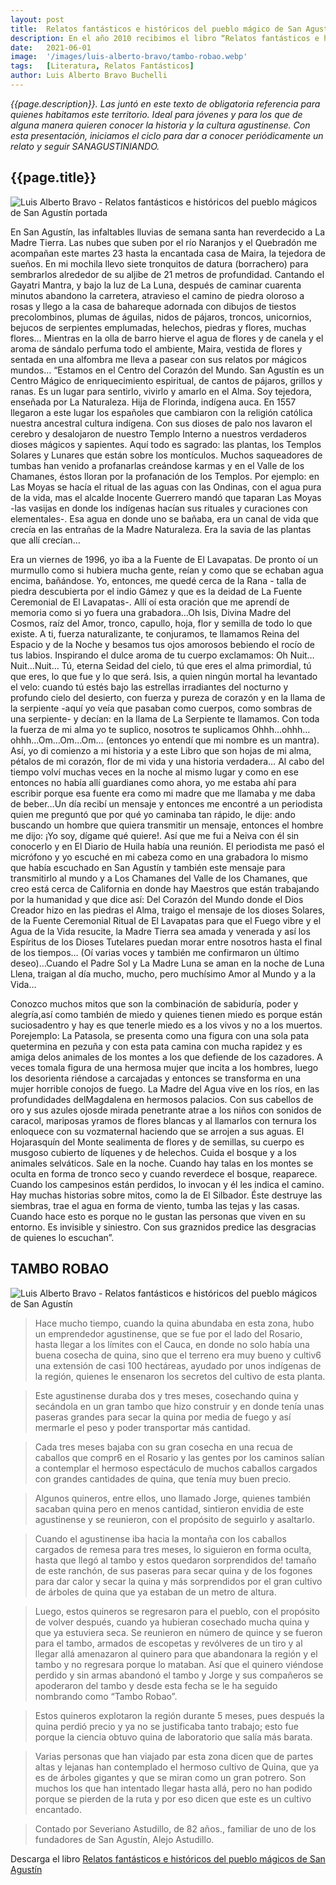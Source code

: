 ```yaml
---
layout: post
title:  Relatos fantásticos e históricos del pueblo mágico de San Agustín
description: En el año 2010 recibimos el libro “Relatos fantásticos e históricos del pueblo mágico de San Agustín”. Desde el día del lanzamiento, entendimos que el Profesor Luis Alberto Bravo Buchelli hizo un juicioso trabajo de recopilación de cuentos y leyendas campesinas y urbanas de nuestro territorio.
date:   2021-06-01
image:  '/images/luis-alberto-bravo/tambo-robao.webp'
tags:   [Literatura, Relatos Fantásticos]
author: Luis Alberto Bravo Buchelli
---
```

*{{page.description}}. Las juntó en este texto de obligatoria referencia para quienes habitamos este territorio. Ideal para jóvenes y para los que de alguna manera quieren conocer la historia y la cultura agustinense. Con esta presentación, iniciamos el ciclo para dar a conocer periódicamente un relato y seguir SANAGUSTINIANDO.*

## {{page.title}}

![Luis Alberto Bravo - Relatos fantásticos e históricos del pueblo mágicos de San Agustín portada]({{site.baseurl}}/images/luis-alberto-bravo/portada-libro.webp "Libro Relatos fantásticos e históricos del pueblo mágicos de San Agustín")

En San Agustín, las infaltables lluvias de semana santa han reverdecido a La Madre Tierra. Las nubes que suben por el río Naranjos y el Quebradón me acompañan este martes 23 hasta la encantada casa de Maira, la tejedora de sueños. En mi mochila llevo siete tronquitos de datura (borrachero) para sembrarlos alrededor de su aljibe de 21 metros de profundidad. Cantando el Gayatri Mantra, y bajo la luz de La Luna, después de caminar cuarenta minutos abandono la carretera, atravieso el camino de piedra oloroso a rosas y llego a la casa de bahareque adornada con dibujos de tiestos precolombinos, plumas de águilas, nidos de pájaros, troncos, unicornios, bejucos de serpientes emplumadas, helechos, piedras y flores, muchas flores… Mientras en la olla de barro hierve el agua de flores y de canela y el aroma de sándalo perfuma todo el ambiente, Maira, vestida de flores y sentada en una alfombra me lleva a pasear con sus relatos por mágicos mundos… “Estamos en el Centro del Corazón del Mundo. San Agustín es un Centro Mágico de enriquecimiento espiritual, de cantos de pájaros, grillos y ranas. Es un lugar para sentirlo, vivirlo y amarlo en el Alma. Soy tejedora, enseñada por La Naturaleza. Hija de Florinda, indígena auca. En 1557 llegaron a este lugar los españoles que cambiaron con la religión católica nuestra ancestral cultura indígena. Con sus dioses de palo nos lavaron el cerebro y desalojaron de nuestro Templo Interno a nuestros verdaderos dioses mágicos y sapientes. Aquí todo es sagrado: las plantas, los Templos Solares y Lunares que están sobre los montículos. Muchos saqueadores de tumbas han venido a profanarlas creándose karmas y en el Valle de los Chamanes, éstos lloran por la profanación de los Templos. Por ejemplo: en Las Moyas se hacía el ritual de las aguas con las Ondinas, con el agua pura de la vida, mas el alcalde Inocente Guerrero mandó que taparan Las Moyas -las vasijas en donde los indígenas hacían sus rituales y curaciones con elementales-. Esa agua en donde uno se bañaba, era un canal de vida que crecía en las entrañas de la Madre Naturaleza. Era la savia de las plantas que allí crecían…

Era un viernes de 1996, yo iba a la Fuente de El Lavapatas. De pronto oí un murmullo como si hubiera mucha gente, reían y como que se echaban agua encima, bañándose. Yo, entonces, me quedé cerca de la Rana - talla de piedra descubierta por el indio Gámez y que es la deidad de La Fuente Ceremonial de El Lavapatas-. Allí oí esta oración que me aprendí de memoria como si yo fuera una grabadora…Oh Isis, Divina Madre del Cosmos, raíz del Amor, tronco, capullo, hoja, flor y semilla de todo lo que existe. A ti, fuerza naturalizante, te conjuramos, te llamamos Reina del Espacio y de la Noche y  besamos tus ojos amorosos bebiendo el rocío de tus labios. Inspirando el dulce aroma de tu cuerpo exclamamos: Oh Nuit… Nuit…Nuit… Tú, eterna Seidad del cielo, tú que eres el alma primordial, tú que eres, lo que fue y lo que será. Isis, a quien ningún mortal ha levantado el velo: cuando tú estés bajo las estrellas irradiantes del nocturno y profundo cielo del desierto, con fuerza y pureza de corazón y en la llama de la serpiente -aquí yo veía que pasaban como cuerpos, como sombras de una serpiente- y decían: en la llama de La Serpiente te llamamos. Con toda la fuerza de mi alma yo te suplico, nosotros te suplicamos Ohhh…ohhh…ohhh…Om…Om…Om… (entonces yo entendí que mi nombre es un mantra). Así, yo di comienzo a mi historia y a este Libro que son hojas de mi alma, pétalos de mi corazón, flor de mi vida y una historia verdadera… Al cabo del tiempo volví muchas veces en la noche al mismo lugar y como en ese entonces no había allí guardianes como ahora, yo me estaba ahí para escribir porque esa fuente era como mi madre que me llamaba y me daba de beber…Un día recibí un mensaje y entonces me encontré a un periodista quien me preguntó que por qué yo caminaba tan rápido, le dije: ando buscando un hombre que quiera transmitir un mensaje, entonces el hombre me dijo: ¡Yo soy, dígame qué quiere!. Así que me fui a Neiva con él sin conocerlo y en El Diario de Huila había una reunión. El periodista me pasó el micrófono y yo escuché en mi cabeza como en una grabadora lo mismo que había escuchado en San Agustín y también este mensaje para transmitirlo al mundo y a Los Chamanes del Valle de los Chamanes, que creo está cerca de California en donde hay Maestros que están trabajando por la humanidad y que dice así: Del Corazón del Mundo donde el Dios Creador hizo en las piedras el Alma, traigo el mensaje de los dioses Solares, de la Fuente Ceremonial Ritual de El Lavapatas para que el Fuego vibre y el Agua de la Vida resucite, la Madre Tierra sea amada y venerada y así los Espíritus de los Dioses Tutelares puedan morar entre nosotros hasta el final de los tiempos… (Oí varias voces y también me confirmaron un último deseo)…Cuando el Padre Sol y La Madre Luna se aman en la noche de Luna Llena, traigan al día mucho, mucho, pero muchísimo Amor al Mundo y a la Vida…

Conozco muchos mitos que son la combinación de sabiduría, poder y alegría,así como también de miedo y quienes tienen miedo es porque están suciosadentro y hay es que tenerle miedo es a los vivos y no a los muertos. Porejemplo: La Patasola, se presenta como una figura con una sola pata quetermina en pezuña y con esta pata camina con mucha rapidez y es amiga delos animales de los montes a los que defiende de los cazadores. A veces tomala figura de una hermosa mujer que incita a los hombres, luego los desorienta riéndose a carcajadas y entonces se transforma en una mujer horrible conojos de fuego. La Madre del Agua vive en los ríos, en las profundidades delMagdalena en hermosos palacios. Con sus cabellos de oro y sus azules ojosde mirada penetrante atrae a los niños con sonidos de caracol, mariposas yramos de flores blancas y al llamarlos con ternura los enloquece con su vozmaternal haciendo que se arrojen a sus aguas. El Hojarasquín del Monte sealimenta de flores y de semillas, su cuerpo es musgoso cubierto de líquenes y de helechos. Cuida el bosque y a los animales selváticos. Sale en la noche. Cuando hay talas en los montes se oculta en forma de tronco seco y cuando reverdece el bosque, reaparece. Cuando los campesinos están perdidos, lo invocan y él les indica el camino. Hay muchas historias sobre mitos, como la de El Silbador. Éste destruye las siembras, trae el agua en forma de viento, tumba las tejas y las casas. Cuando hace esto es porque no le gustan las personas que viven en su entorno. Es invisible y siniestro. Con sus graznidos predice las desgracias de quienes lo escuchan”.

## TAMBO ROBAO

![Luis Alberto Bravo - Relatos fantásticos e históricos del pueblo mágicos de San Agustín]({{site.baseurl}}/images/luis-alberto-bravo/tambo-robao-mini.webp)

>Hace mucho tiempo, cuando la quina abundaba en esta zona, hubo un emprendedor agustinense, que se fue por el lado del Rosario, hasta llegar a los límites con el Cauca, en donde no solo había una buena cosecha de quina, sino que el terreno era muy bueno y cultiv6 una extensión de casi 100 hectáreas, ayudado por unos indígenas de la región, quienes le ensenaron los secretos del cultivo de esta planta.

>Este agustinense duraba dos y tres meses, cosechando quina y secándola en un gran tambo que hizo construir y en donde tenía unas paseras grandes para secar la quina por media de fuego y así mermarle el peso y poder transportar más cantidad.

>Cada tres meses bajaba con su gran cosecha en una recua de caballos que compr6 en el Rosario y las gentes por los caminos salían a contemplar el hermoso espectáculo de muchos caballos cargados con grandes cantidades de quina, que tenía muy buen precio.

>Algunos quineros, entre ellos, uno llamado Jorge, quienes también sacaban quina pero en menos cantidad, sintieron envidia de este agustinense y se reunieron, con el propósito de seguirlo y asaltarlo.

>Cuando el agustinense iba hacia la montaña con los caballos cargados de remesa para tres meses, lo siguieron en forma oculta, hasta que llegó al tambo y estos quedaron sorprendidos de! tamaño de este ranchón, de sus paseras para secar quina y de los fogones para dar calor y secar la quina y más sorprendidos por el gran cultivo de árboles de quina que ya estaban de un metro de altura.

>Luego, estos quineros se regresaron para el pueblo, con el propósito de volver después, cuando ya hubieran cosechado mucha quina y que ya estuviera seca. Se reunieron en número de quince y se fueron para el tambo, armados de escopetas y revólveres de un tiro y al llegar allá amenazaron al quinero para que abandonara la región y el tambo y no regresara porque lo mataban. Así que el quinero viéndose perdido y sin armas abandonó el tambo y Jorge y sus compañeros se apoderaron del tambo y desde esta fecha se le ha seguido nombrando como “Tambo Robao”.

>Estos quineros explotaron la región durante 5 meses, pues después la quina perdió precio y ya no se justificaba tanto trabajo; esto fue porque la ciencia obtuvo quina de laboratorio que salía más barata.

>Varias personas que han viajado par esta zona dicen que de partes altas y lejanas han contemplado el hermoso cultivo de Quina, que ya es de árboles gigantes y que se miran como un gran potrero. Son muchos los que han intentado llegar hasta allá, pero no han podido porque se pierden de la ruta y por eso dicen que este es un cultivo encantado.

>Contado por Severiano Astudillo, de 82 años., familiar de uno de los fundadores de San Agustín, Alejo Astudillo.

Descarga el libro [Relatos fantásticos e históricos del pueblo mágicos de San Agustín](https://drive.google.com/file/d/1BKGwEk8P8qkezCmHTMcorwaYcm0uYnQ-/view?usp=sharing)
